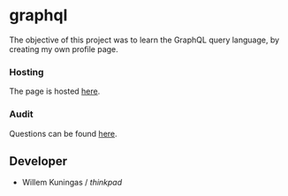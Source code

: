 # graphql

The objective of this project was to learn the GraphQL query language, by creating my own profile page.

### Hosting

The page is hosted [here](https://kalamaja1.github.com).

### Audit

Questions can be found [here](https://github.com/01-edu/public/tree/master/subjects/graphql/audit).


## Developer
- Willem Kuningas / *thinkpad*